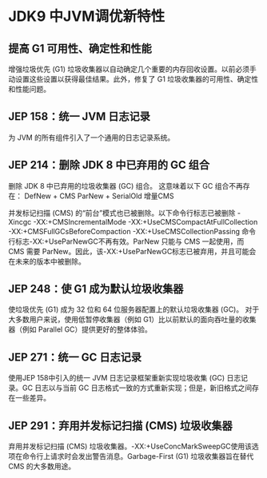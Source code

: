 # JDK9 中JVM调优新特性

## 提高 G1 可用性、确定性和性能
增强垃圾优先 (G1) 垃圾收集器以自动确定几个重要的内存回收设置。以前必须手动设置这些设置以获得最佳结果。此外，修复了 G1 垃圾收集器的可用性、确定性和性能问题。

## JEP 158：统一 JVM 日志记录
为 JVM 的所有组件引入了一个通用的日志记录系统。

## JEP 214：删除 JDK 8 中已弃用的 GC 组合
删除 JDK 8 中已弃用的垃圾收集器 (GC) 组合。
这意味着以下 GC 组合不再存在：
DefNew + CMS
ParNew + SerialOld
增量CMS

并发标记扫描 (CMS) 的“前台”模式也已被删除。以下命令行标志已被删除
-Xincgc
-XX:+CMSIncrementalMode
-XX:+UseCMSCompactAtFullCollection
-XX:+CMSFullGCsBeforeCompaction
-XX:+UseCMSCollectionPassing
命令行标志-XX:+UseParNewGC不再有效。ParNew 只能与 CMS 一起使用，而 CMS 需要 ParNew。因此，该-XX:+UseParNewGC标志已被弃用，并且可能会在未来的版本中被删除。

## JEP 248：使 G1 成为默认垃圾收集器
使垃圾优先 (G1) 成为 32 位和 64 位服务器配置上的默认垃圾收集器 (GC)。
对于大多数用户来说，使用低暂停收集器（例如 G1）比以前默认的面向吞吐量的收集器（例如 Parallel GC）提供更好的整体体验。

## JEP 271：统一 GC 日志记录
使用JEP 158中引入的统一 JVM 日志记录框架重新实现垃圾收集 (GC) 日志记录。GC 日志以与当前 GC 日志格式一致的方式重新实现；但是，新旧格式之间存在一些差异。

## JEP 291：弃用并发标记扫描 (CMS) 垃圾收集器
弃用并发标记扫描 (CMS) 垃圾收集器。-XX:+UseConcMarkSweepGC使用该选项在命令行上请求时会发出警告消息。Garbage-First (G1) 垃圾收集器旨在替代 CMS 的大多数用途。